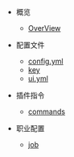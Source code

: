 * 概览
  * [OverView](/README.md)

* 配置文件
  * [config.yml](/configs/config.md)
  * [key](/configs/key.md)
  * [ui.yml](/configs/ui.md)

* 插件指令

  * [commands](/commands.md "插件指令")

* 职业配置

  * [job](/job.md "职业配置")